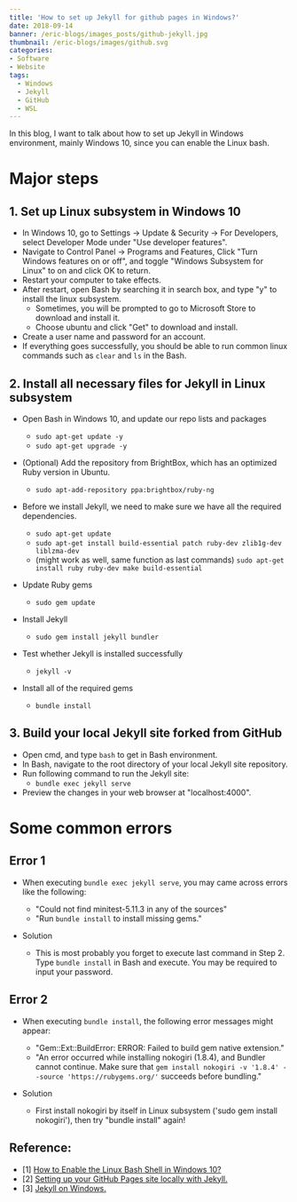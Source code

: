 ```yaml
---
title: 'How to set up Jekyll for github pages in Windows?'
date: 2018-09-14
banner: /eric-blogs/images_posts/github-jekyll.jpg
thumbnail: /eric-blogs/images/github.svg
categories:
- Software
- Website
tags:
  - Windows
  - Jekyll
  - GitHub
  - WSL
---
```


In this blog, I want to talk about how to set up Jekyll in Windows environment, mainly Windows 10, since you can enable the Linux bash.

<!--more-->

# Major steps

## 1. Set up Linux subsystem in Windows 10
* In Windows 10, go to Settings -> Update & Security -> For Developers, select Developer Mode under "Use developer features".
* Navigate to Control Panel -> Programs and Features, Click "Turn Windows features on or off", and toggle "Windows Subsystem for Linux" to on and click OK to return.
* Restart your computer to take effects.
* After restart, open Bash by searching it in search box, and type "y" to install the linux subsystem.
  * Sometimes, you will be prompted to go to Microsoft Store to download and install it.
  * Choose ubuntu and click "Get" to download and install.
* Create a user name and password for an account.
* If everything goes successfully, you should be able to run common linux commands such as `clear` and `ls` in the Bash.

## 2. Install all necessary files for Jekyll in Linux subsystem
* Open Bash in Windows 10, and update our repo lists and packages
  - `sudo apt-get update -y`
  - `sudo apt-get upgrade -y`

* (Optional) Add the repository from BrightBox, which has an optimized Ruby version in Ubuntu.
   * `sudo apt-add-repository ppa:brightbox/ruby-ng`
* Before we install Jekyll, we need to make sure we have all the required dependencies.
  * `sudo apt-get update`
  * `sudo apt-get install build-essential patch ruby-dev zlib1g-dev liblzma-dev`
  * (might work as well, same function as last commands) `sudo apt-get install ruby ruby-dev make build-essential`
* Update Ruby gems
  * `sudo gem update`
* Install Jekyll
  * `sudo gem install jekyll bundler`
* Test whether Jekyll is installed successfully
  * `jekyll -v`
* Install all of the required gems
  * `bundle install`

## 3. Build your local Jekyll site forked from GitHub
* Open cmd, and type `bash` to get in Bash environment.
* In Bash, navigate to the root directory of your local Jekyll site repository.
* Run following command to run the Jekyll site:
  * `bundle exec jekyll serve`
* Preview the changes in your web browser at "localhost:4000".

# Some common errors

## Error 1
 * When executing `bundle exec jekyll serve`, you may came across errors like the following:
   - "Could not find minitest-5.11.3 in any of the sources"
   - "Run `bundle install` to install missing gems."

 * Solution
   * This is most probably you forget to execute last command in Step 2. Type `bundle install` in Bash and execute. You may be required to input your password.

## Error 2
 * When executing `bundle install`, the following error messages might appear:
   - "Gem::Ext::BuildError: ERROR: Failed to build gem native extension."
   - "An error occurred while installing nokogiri (1.8.4), and Bundler cannot continue. Make sure that `gem install nokogiri -v '1.8.4' --source 'https://rubygems.org/'` succeeds before bundling."

 * Solution
   * First install nokogiri by itself in Linux subsystem ('sudo gem install nokogiri'), then try "bundle install" again!

Reference:
------
* [1] [How to Enable the Linux Bash Shell in Windows 10?](https://www.laptopmag.com/articles/use-bash-shell-windows-10)
* [2] [Setting up your GitHub Pages site locally with Jekyll.](https://help.github.com/articles/setting-up-your-github-pages-site-locally-with-jekyll/)
* [3] [Jekyll on Windows.](https://jekyllrb.com/docs/installation/windows/)

